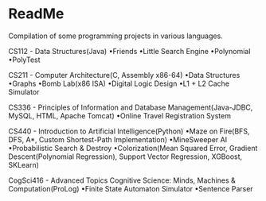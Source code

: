 # ReadMe

Compilation of some programming projects in various languages.

CS112 - Data Structures(Java)
  •Friends
  •Little Search Engine
  •Polynomial
  •PolyTest
  
CS211 - Computer Architecture(C, Assembly x86-64)
  •Data Structures
  •Graphs
  •Bomb Lab(x86 ISA)
  •Digital Logic Design
  •L1 + L2 Cache Simulator
  
CS336 - Principles of Information and Database Management(Java-JDBC, MySQL, HTML, Apache Tomcat)
  •Online Travel Registration System
  
CS440 - Introduction to Artificial Intelligence(Python)
  •Maze on Fire(BFS, DFS, A*, Custom Shortest-Path Implementation)
  •MineSweeper AI
  •Probabilistic Search & Destroy
  •Colorization(Mean Squared Error, Gradient Descent(Polynomial Regression), Support Vector Regression, XGBoost, SKLearn)
  
CogSci416 - Advanced Topics Cognitive Science: Minds, Machines & Computation(ProLog)
  •Finite State Automaton Simulator
  •Sentence Parser
